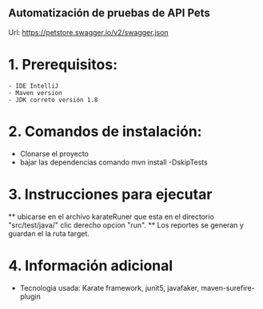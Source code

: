 ## Automatización de pruebas de API Pets
 Url: https://petstore.swagger.io/v2/swagger.json
 
# 1. Prerequisitos:
	- IDE IntelliJ
	- Maven version
	- JDK correto versión 1.8

# 2. Comandos de instalación:
  - Clonarse el proyecto
  - bajar las dependencias comando mvn install -DskipTests

# 3. Instrucciones para ejecutar
** ubicarse en el archivo karateRuner que esta en el directorio "src/test/java/" clic derecho opcion "run".
** Los reportes se generan y guardan el la ruta target.

# 4. Información adicional
  - Tecnologia usada: Karate framework, junit5, javafaker, maven-surefire-plugin
    


 

